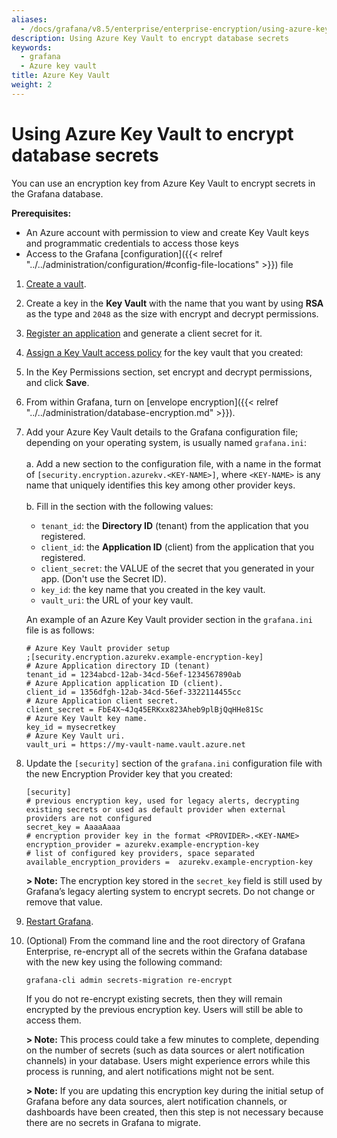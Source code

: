 ```yaml
---
aliases:
  - /docs/grafana/v8.5/enterprise/enterprise-encryption/using-azure-key-vault-to-encrypt-database-secrets/
description: Using Azure Key Vault to encrypt database secrets
keywords:
  - grafana
  - Azure key vault
title: Azure Key Vault
weight: 2
---
```


# Using Azure Key Vault to encrypt database secrets

You can use an encryption key from Azure Key Vault to encrypt secrets in the Grafana database.

**Prerequisites:**

- An Azure account with permission to view and create Key Vault keys and programmatic credentials to access those keys
- Access to the Grafana [configuration]({{< relref "../../administration/configuration/#config-file-locations" >}}) file

1. [Create a vault](https://docs.microsoft.com/en-us/azure/key-vault/general/quick-create-portal#create-a-vault).

2. Create a key in the **Key Vault** with the name that you want by using **RSA** as the type and `2048` as the size with encrypt and decrypt permissions.

3. [Register an application](https://docs.microsoft.com/en-us/azure/active-directory/develop/quickstart-register-app#register-an-application) and generate a client secret for it.

4. [Assign a Key Vault access policy](https://docs.microsoft.com/en-us/azure/key-vault/general/assign-access-policy?tabs=azure-portal) for the key vault that you created:

5. In the Key Permissions section, set encrypt and decrypt permissions, and click **Save**.

6. From within Grafana, turn on [envelope encryption]({{< relref "../../administration/database-encryption.md" >}}).

7. Add your Azure Key Vault details to the Grafana configuration file; depending on your operating system, is usually named `grafana.ini`:
   <br><br>a. Add a new section to the configuration file, with a name in the format of `[security.encryption.azurekv.<KEY-NAME>]`, where `<KEY-NAME>` is any name that uniquely identifies this key among other provider keys.
   <br><br>b. Fill in the section with the following values:
   <br>

   - `tenant_id`: the **Directory ID** (tenant) from the application that you registered.
   - `client_id`: the **Application ID** (client) from the application that you registered.
   - `client_secret`: the VALUE of the secret that you generated in your app. (Don't use the Secret ID).
   - `key_id`: the key name that you created in the key vault.
   - `vault_uri`: the URL of your key vault.

   An example of an Azure Key Vault provider section in the `grafana.ini` file is as follows:

   ```
   # Azure Key Vault provider setup
   ;[security.encryption.azurekv.example-encryption-key]
   # Azure Application directory ID (tenant)
   tenant_id = 1234abcd-12ab-34cd-56ef-1234567890ab
   # Azure Application application ID (client).
   client_id = 1356dfgh-12ab-34cd-56ef-3322114455cc
   # Azure Application client secret.
   client_secret = FbE4X~4Jq45ERKxx823Aheb9plBjQqHHe81Sc
   # Azure Key Vault key name.
   key_id = mysecretkey
   # Azure Key Vault uri.
   vault_uri = https://my-vault-name.vault.azure.net
   ```

8. Update the `[security]` section of the `grafana.ini` configuration file with the new Encryption Provider key that you created:

   ```
   [security]
   # previous encryption key, used for legacy alerts, decrypting existing secrets or used as default provider when external providers are not configured
   secret_key = AaaaAaaa
   # encryption provider key in the format <PROVIDER>.<KEY-NAME>
   encryption_provider = azurekv.example-encryption-key
   # list of configured key providers, space separated
   available_encryption_providers =  azurekv.example-encryption-key
   ```

   **> Note:** The encryption key stored in the `secret_key` field is still used by Grafana’s legacy alerting system to encrypt secrets. Do not change or remove that value.

9. [Restart Grafana](https://grafana.com/docs/grafana/v8.5/installation/restart-grafana/).

10. (Optional) From the command line and the root directory of Grafana Enterprise, re-encrypt all of the secrets within the Grafana database with the new key using the following command:

    `grafana-cli admin secrets-migration re-encrypt`

    If you do not re-encrypt existing secrets, then they will remain encrypted by the previous encryption key. Users will still be able to access them.

    **> Note:** This process could take a few minutes to complete, depending on the number of secrets (such as data sources or alert notification channels) in your database. Users might experience errors while this process is running, and alert notifications might not be sent.

    **> Note:** If you are updating this encryption key during the initial setup of Grafana before any data sources, alert notification channels, or dashboards have been created, then this step is not necessary because there are no secrets in Grafana to migrate.
